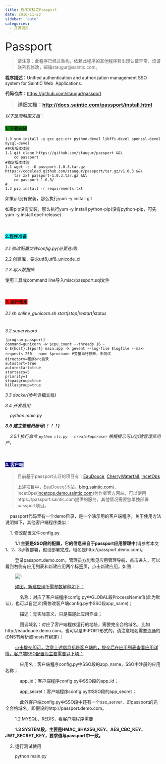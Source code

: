 ```yaml
---
title: 程序文档之Passport
date: 2016-11-23
sidebar: 'auto'
categories:
  - 开源项目
---
```


<p></p><p><span style="color: inherit; font-family: inherit; font-size: 36px;">Passport</span><br></p><blockquote><p>请注意：此程序已经过重构，依赖此程序的其他程序若出现认证异常，烦请联系我修改，邮箱staugur@saintic.com。</p></blockquote><p><b>程序描述：</b>Unified authentication and authorization management SSO system for SaintIC Web &nbsp;Applications.<!--
p--></p><p><b>代码仓库：</b><a href="https://github.com/staugur/passport" target="_blank">https://github.com/staugur/passport</a></p><blockquote><p><b><font size="3">详细文档：<a href="http://docs.saintic.com/passport/install.html" target="_blank">http://docs.saintic.com/passport/install.html</a></font></b></p></blockquote><p><i>以下是简略型文档：</i></p><h4><b style="background-color: rgb(0, 128, 0);">1. 下载安装</b></h4><pre style="max-width: 100%;"><code class="bash hljs" codemark="1">1.0 yum install -y gcc gcc-c++ python-devel libffi-devel openssl-devel mysql-devel
<span class="hljs-comment">#开发版本体验</span>
1.1 git <span class="hljs-built_in">clone</span> https://github.com/staugur/passport &amp;&amp;\
    <span class="hljs-built_in">cd</span> passport
<span class="hljs-comment">#稳定版本体验</span>
1.1 wget -c -O passport-1.0.3.tar.gz https://codeload.github.com/staugur/passport/tar.gz/v1.0.3 &amp;&amp;\
    tar zxf passport-1.0.3.tar.gz &amp;&amp;\
    <span class="hljs-built_in">cd</span> passport-1.0.3/
<span class="hljs-comment">#</span>
1.2 pip install -r requirements.txt</code></pre><p>如果git没有安装，那么执行yum -y install git</p><p>如果pip没有安装，那么执行yum -y install python-pip(没有python-pip，可先yum -y install epel-release)</p><p><br></p><h4><b style="background-color: rgb(0, 255, 255);">2.程序准备</b></h4><p><i>2.1 修改配置文件config.py(必要选项)</i></p><p>2.2 创建库，要求utf8,utf8_unicode_ci</p><p><i>2.3 写入数据库</i></p><p>使用工具或command line导入misc/passport.sql文件</p><p><br></p><h4><span style="background-color: rgb(255, 0, 0);">3. 运行使用</span></h4><p><i>3.1 sh online_gunicorn.sh start|stop|restart|status</i></p><h1 id="h1-license"><a name="LICENSE" class="referen
ce-link"></a></h1><p><i>3.2 supervisord</i></p><pre style="max-width: 100%;"><code class="ini hljs" codemark="1"><span class="hljs-section">[program:passport]</span>
<span class="hljs-attr
">command</span>=<span style="font-size: inherit;">gunicorn&nbsp;-w&nbsp;$cpu_count&nbsp;--threads&nbsp;16&nbsp;-b&nbsp;${host}:${port}&nbsp;main:app&nbsp;-k&nbsp;gevent&nbsp;--log-file&nbsp;$logfile&nbsp;--max-requests&nbsp;250&nbsp;--name&nbsp;$procname #变量自行修改，未测试</span>
directory=程序src目录
<span class="hljs-attr">autostart</span>=<span class="hljs-literal">true</span>
<span class="hljs-attr">autorestart</span>=<span class="h
ljs-literal">true</span>
<span class="hljs-attr">startsecs</span>=<span class="hljs-number">5</span>
<span class="hljs-attr">priority</span>=<span class="hljs-number">1</span>
<span class="hljs-attr">stopasgroup</span>=<span class="hljs-literal">true</span>
<span class="hljs-attr">killasgroup</span>=<span class="hljs-literal">true</span></code></pre>
<p><i>3.3 docker(</i>参考详细文档<i>)</i></p><p><i>3.4 开发启用</i></p><p><i>&nbsp; &nbsp; python main.py</i></p><p><i><b>3.5 建立管理员账号(！！！)</b></i></p><p><i>&nbsp; &nbsp; 3.5.1 执行命令 <code>python cli.py --createSuperuser</code> 根据提示可以创建管理员用户。</i></p><p><i><br></i></p><h4><span style="background-color: rgb(0, 0, 128);"><font color="#ffffff">4. 客户端</font></span></h4><blockquote><p>目前基于passport认证的项目有：<a href="https://github.com/staugur/EauDouce" target="_blank">EauDouce</a>,&nbsp;<a href="https://github.com/staugur/CherryWaterfall" target="_blank">CherryWaterfall</a>, <a href="https://github.com/staugur/IncetOps" target="_blank">IncetOps</a></p><p>上述项目中，EauDouce(本站，<a href="https://blog.saintic.com" target="_blank"><span>blog.</span><span>saintic.com</span></a>)、IncetOps(<a target="_blank" href="http://incetops.demo.saintic.com/">incetops.demo.saintic.com</a>)为作者官方网站，可以使用https://passport.saintic.com提供的服务，其他情况需要您单独部署passport项目。</p></blockquote><p>&nbsp; &nbsp; passport代码里有一个demo目录，是一个演示用的客户端程序，关于使用方法说明如下，其他客户端程序类似：</p><p>&nbsp; &nbsp; 1. 修改配置文件config.py</p><p>&nbsp; &nbsp; &nbsp; &nbsp; <b>1.1 主要是SSO段的配置，它的信息来自于passport应用管理中</b>(请参考本文1、2、3步骤部署，假设部署完成，域名是http://passport.demo.com)。</p><p>&nbsp; &nbsp; &nbsp; &nbsp; 登录passport.demo.com，管理员方能看见应用管理导航，点击进入，可以看到右侧有应用列表和新建应用两个标签页，点击新建应用，如图：</p><p>&nbsp; &nbsp; &nbsp; &nbsp;&nbsp;<img src="https://static.saintic.com/EauDouce/blog/201808091029114480.png" alt="1" style="max-width: 100%;" class=""></p><p>&nbsp; &nbsp; &nbsp; &nbsp; <u>如图，新建应用所需参数解释如下：</u></p><p>&nbsp; &nbsp; &nbsp; &nbsp; &nbsp; &nbsp; 名称：对应了客户端程序config.py中GLOBAL段ProcessName值(此为默认)，也可以自定义(需修改客户端config.py中SSO段app_name)；</p><p>&nbsp; &nbsp; &nbsp; &nbsp; &nbsp; &nbsp; 描述：无实际意义，只是描述此应用作业；</p><p>&nbsp; &nbsp; &nbsp; &nbsp; &nbsp; &nbsp; 回调域名：对应了客户端程序运行的地址，需要完全合格域名，比如http://eaudouce.demo.com，也可以是IP:PORT形式的，请注意域名需要连通的(DNS有解析或hosts有绑定)！</p><p>&nbsp; &nbsp; &nbsp; &nbsp; <u>点击提交即可，注意上述信息都是客户端的，提交后在应用列表查看应用详情，客户端SSO配置段主要需要以下项：</u></p><p>&nbsp; &nbsp; &nbsp; &nbsp; &nbsp; &nbsp; 应用名：客户端程序config.py中SSO段的app_name，SSO中注册的应用名称；</p><p>&nbsp; &nbsp; &nbsp; &nbsp; &nbsp; &nbsp; app_id：客户端程序config.py中SSO段的app_id；</p><p>&nbsp; &nbsp; &nbsp; &nbsp; &nbsp; &nbsp; app_secret：客户端程序config.py中SSO段的app_secret；</p><p>&nbsp; &nbsp; &nbsp; &nbsp; &nbsp; &nbsp; 此外客户端config.py中SSO段中还有一个sso_server，即passport的完全合格域名，即假设的http://passport.demo.com。</p><p>&nbsp; &nbsp; &nbsp; &nbsp; 1.2 MYSQL、REDIS，看客户端程序需要</p><p>&nbsp; &nbsp; &nbsp; &nbsp; <b>1.3 SYSTEM段，主要是HMAC_SHA256_KEY、AES_CBC_KEY、JWT_SECRET_KEY，要求值与passport中一致。</b></p><p>&nbsp; &nbsp; 2. 运行测试使用</p><p>&nbsp; &nbsp; &nbsp; &nbsp; python main.py</p><p><br></p><p></p><p><br></p>
